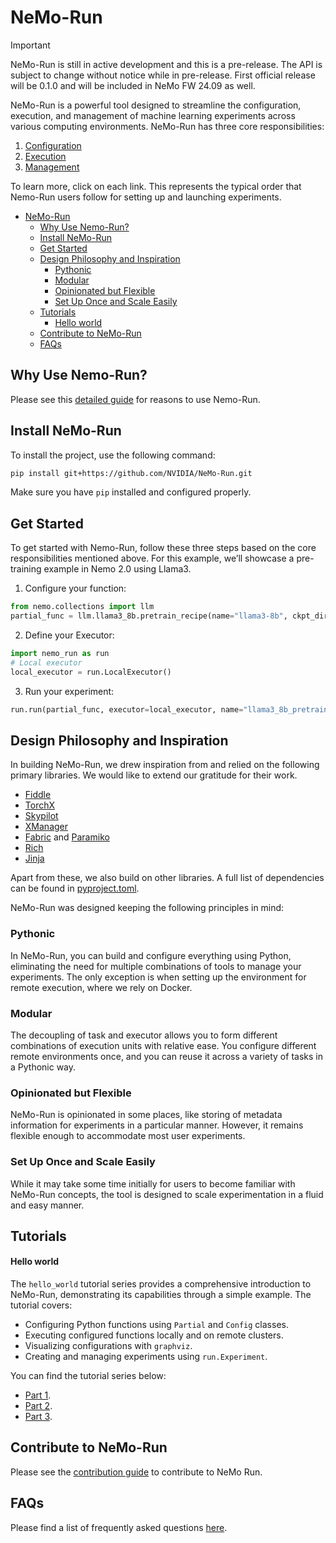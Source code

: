 # NeMo-Run


> [!IMPORTANT]
> NeMo-Run is still in active development and this is a pre-release. The API is subject to change without notice while in pre-release. First official release will be 0.1.0 and will be included in NeMo FW 24.09 as well.

NeMo-Run is a powerful tool designed to streamline the configuration, execution, and management of machine learning experiments across various computing environments. NeMo-Run has three core responsibilities:

1. [Configuration](./docs/source/guides/configuration.md)
2. [Execution](./docs/source/guides/execution.md)
3. [Management](./docs/source/guides/management.md)

To learn more, click on each link. This represents the typical order that Nemo-Run users follow for setting up and launching experiments.

- [NeMo-Run](#nemo-run)
  - [Why Use Nemo-Run?](#why-use-nemo-run)
  - [Install NeMo-Run](#install-nemo-run)
  - [Get Started](#get-started)
  - [Design Philosophy and Inspiration](#design-philosophy-and-inspiration)
    - [Pythonic](#pythonic)
    - [Modular](#modular)
    - [Opinionated but Flexible](#opinionated-but-flexible)
    - [Set Up Once and Scale Easily](#set-up-once-and-scale-easily)
  - [Tutorials](#tutorials)
      - [Hello world](#hello-world)
  - [Contribute to NeMo-Run](#contribute-to-nemo-run)
  - [FAQs](#faqs)


## Why Use Nemo-Run?
Please see this [detailed guide](./docs/source/guides/why-use-nemo-run.md) for reasons to use Nemo-Run.

## Install NeMo-Run
To install the project, use the following command:

```bash
pip install git+https://github.com/NVIDIA/NeMo-Run.git
```

Make sure you have `pip` installed and configured properly.

## Get Started
To get started with Nemo-Run, follow these three steps based on the core responsibilities mentioned above. For this example, we’ll showcase a pre-training example in Nemo 2.0 using Llama3.

1. Configure your function:
```python
from nemo.collections import llm
partial_func = llm.llama3_8b.pretrain_recipe(name="llama3-8b", ckpt_dir="/path/to/store/checkpoints", num_nodes=1, num_gpus_per_node=8)
```

2. Define your Executor:
```python
import nemo_run as run
# Local executor
local_executor = run.LocalExecutor()
```

3. Run your experiment:
```python
run.run(partial_func, executor=local_executor, name="llama3_8b_pretraining")
```

## Design Philosophy and Inspiration
In building NeMo-Run, we drew inspiration from and relied on the following primary libraries. We would like to extend our gratitude for their work.

- [Fiddle](https://github.com/google/fiddle)
- [TorchX](https://github.com/pytorch/torchx/)
- [Skypilot](https://github.com/skypilot-org/skypilot/)
- [XManager](https://github.com/google-deepmind/xmanager/tree/main)
- [Fabric](https://github.com/fabric/fabric) and [Paramiko](https://github.com/paramiko/paramiko)
- [Rich](https://github.com/Textualize/rich)
- [Jinja](https://github.com/pallets/jinja/)

Apart from these, we also build on other libraries. A full list of dependencies can be found in [pyproject.toml](pyproject.toml).

NeMo-Run was designed keeping the following principles in mind:

### Pythonic
In NeMo-Run, you can build and configure everything using Python, eliminating the need for multiple combinations of tools to manage your experiments. The only exception is when setting up the environment for remote execution, where we rely on Docker.

### Modular
The decoupling of task and executor allows you to form different combinations of execution units with relative ease. You configure different remote environments once, and you can reuse it across a variety of tasks in a Pythonic way.

### Opinionated but Flexible
NeMo-Run is opinionated in some places, like storing of metadata information for experiments in a particular manner. However, it remains flexible enough to accommodate most user experiments.

### Set Up Once and Scale Easily
While it may take some time initially for users to become familiar with NeMo-Run concepts, the tool is designed to scale experimentation in a fluid and easy manner.

## Tutorials

#### Hello world

The `hello_world` tutorial series provides a comprehensive introduction to NeMo-Run, demonstrating its capabilities through a simple example. The tutorial covers:

- Configuring Python functions using `Partial` and `Config` classes.
- Executing configured functions locally and on remote clusters.
- Visualizing configurations with `graphviz`.
- Creating and managing experiments using `run.Experiment`.

You can find the tutorial series below:
- [Part 1](examples/hello-world/hello_world.ipynb).
- [Part 2](examples/hello-world/hello_experiments.ipynb).
- [Part 3](examples/hello-world/hello_scripts.py).

## Contribute to NeMo-Run
Please see the [contribution guide](./CONTRIBUTING.md) to contribute to NeMo Run.

## FAQs
Please find a list of frequently asked questions [here](./docs/source/faqs.md).
